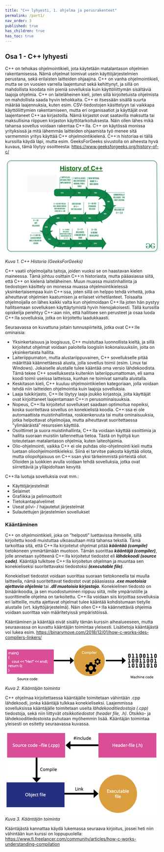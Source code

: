 ```yaml
---
title: "C++ lyhyesti, 1. ohjelma ja perusrakenteet"
permalink: /part1/
nav_order: 3
published: true
has_children: true
has_toc: true
---
```


## Osa 1 - C++ lyhyesti

C++ on tehokas ohjelmointikieli, jota käytetään matalantason ohjelmien rakentamisessa. Nämä ohjelmat toimivat usein käyttöjärjestelmien perustana, sekä erilaisten laitteiden ohjaajina. C++ on vanha ohjelmointikieli, mutta se on vuosien varrella laajentunut sekä kehittynyt, ja sillä on mahdollista koodata niin pieniä sovelluksia kuin käyttöliittymän sisältäviä laajoja ohjelmia. C++ on laiteläheinen kieli, joten sillä kirjoitetuista ohjelmista on mahdollista saada hyvin tehokkaita. C++ ei itsessään sisällä suurta määrää laajennuksia, kuten esim. CSV-tiedostojen käsittelyyn tai vaikkapa käyttöliittymien rakentamiseen, mutta eri organisaatiot ja käyttäjät ovat laajentaneet C++:aa kirjastoilla. Nämä kirjastot ovat saatavilla maksutta tai maksullisina riippuen kirjaston käyttötarkoituksesta. Näin ollen lähes mikä tahansa sovellus voidaan rakentaa C++:lla. C++ on käytössä monissa yrityksissä ja mitä lähemmäs laitteiden ohjaamista työ menee sitä varmemmin yritys käyttää C++ ohjelmointikielenä. C++:n historiaa ei tällä kurssilla käydä läpi, mutta esim. GeeksForGeeks sivustolla on aiheesta hyvä
kuvaus, tämä löytyy osoitteesta: https://www.geeksforgeeks.org/history-of-c/


![C++ historia](assets/images/History-of-C.jpg)

_Kuva 1. C++ Historia (GeeksForGeeks)_

C++ vaatii ohjelmoijalta taitoja, joiden vuoksi se on haastavan kielen maineessa. Tämä johtuu osittain C++:n historiasta, mutta pääasiassa siitä, että C++ on kielenä laiteläheinen. Muun muassa muistinhallinta ja tiedostojen käsittely on monessa muassa ohjelmointikielessä yksinkertaisempaa kuin C++:ssa, joten sillä on helppo tehdä virheitä, jotka aiheuttavat ohjelmien kaatumisen ja erilaiset virhetilanteet. Toisaalta ohjelmoijalla on lähes kaikki valta kun ohjelmoidaan C++:lla joten hän
pystyy hallitsemaan sovelluksen käyttäytymistä hyvin hienojakoisesti. Tällä kurssilla opiskelija perehtyy C++:aan niin, että hallitsee sen perusteet ja osaa luoda C++:lla sovelluksia, jotka on kirjoitettu laadukkaasti. 

Seuraavassa on kuvattuna joitain tunnuspiirteitä, jotka ovat C++:lle ominaisia:
- Yksinkertaisuus ja loogisuus, C++ muistuttaa luonnollista kieltä, ja sillä kirjoitetut ohjelmat voidaan paloitella loogisiin kokonaisuuksiin, joita on yksinkertaista hallita.
- Laiteriippumaton, mutta alustariippuvainen, C++ sovellukselle pitää määrittää
käännettäessä alusta, jolla sovellus toimii (esim. Linux tai Windows). Jokaiselle alustalle tulee kääntää oma versio lähdekoodista. Tämä tekee C++ sovelluksesta kuitenkin laiteriippumattoman, eli sama koodi toimii useissa laitteissa, kunhan ne toimivat samalla alustalla.
- Keskitason kieli, C++ kuuluu ohjelmointikielien kategoriaan, jolla voidaan tehdä niin laitteiden ohjelmointia kuin laajoja sovelluksia.
- Laaja tukikirjasto, C++:lle löytyy laaja joukko kirjastoja, joita käyttäjät ovat kirjoittaneet laajentamaan C++:n perusominaisuuksia.
- Nopeus, C++:lla kirjoitetut sovellukset saadaan optimoitua nopeiksi, koska suoritettava sovellus on konekielistä koodia. C++:ssa ei ole automaattista muistinhallintaa, roskienkeruuta tai muita ominaisuuksia, jotka helpottavat ohjelmoijaa, mutta aiheuttavat suoritettaessa ”ylimääräistä” resurssien käyttöä.
- Osoittimet ja suora muistinhallinta, C++:lla voidaan käyttää osoittimia ja hallita suoraan muistiin tallennettua tietoa. Tästä on hyötyä kun toteutetaan matalantason ohjelmia, kuten laiteohjaimia.
- Olio-ohjelmointi, vaikka C++ ei ole puhdas olio-ohjelmointi kieli mutta luetaan olioohjelmointikieleksi. Siinä ei tarvitse pakosta käyttää oliota, mutta oliopohjaisuus on C++:ssan yksi tärkeimmistä piirteistä oliot. Olioiden ja luokkien avulla voidaan tehdä sovelluksia, jotka ovat siirrettäviä ja ylläpidoltaan kevyitä

C++:lla luotuja sovelluksia ovat mm.:
- Käyttöjärjestelmät
- Selaimet
- Grafiikka ja pelimoottorit
- Tietokantapalvelimet
- Useat pilvi- / hajautetut järjestelmät
- Sulautettujen järjestelmien sovellukset

### Kääntäminen 

C++ on ohjelmointikieli, joka on ”helposti” luettavissa ihmiselle, sillä kirjoitettu koodi muistuttaa ulkoasultaan mitä tahansa tekstiä. Tämä tarkoittaa sitä, että C++:lla kirjoitetut ohjelmat pitää **_kääntää (compile)_** tietokoneen ymmärtämään muotoon. Tämän suorittaa _**kääntäjä (compiler)**_, jolle annetaan syötteenä C++:lla kirjoitetut tiedostot eli _**lähdekoodi (source code)**_. Kääntäjä tulkitsee C++:lla kirjoitetun ohjelman ja muuntaa sen konekieliseksi suoritettavaksi tiedostoksi _**(executable file)**_. 

Konekieliset tiedostot voidaan suorittaa suoraan tietokoneella tai muulla laitteella, nämä suoritettavat tiedostot ovat pääasiassa _**.exe muotoisia ajettavia ohjelmia**_ tai _**.dll muotoisia kirjastoja.**_ 
Konekielinen tiedosto on binäärikoodia, ja sen muodostuminen riippuu siitä, mille ympäristölle ja suorittimelle ohjelma on tarkoitettu. C++:lla voidaan siis kirjoittaa sovelluksia eri laitteille, mutta ajettavat ohjelmat tulee kääntää kohdistumaan tietylle alustalle (vrt. käyttöjärjestelmä). Näin ollen C++:lla käännettäviä ohjelmia voidaan suorittaa vain määritetyissä ympäristöissä.

Kääntäminen ja kääntäjä eivät sisälly tämän kurssin aihealueeseen, mutta seuraavassa on kuvattu kääntäjän toimintaa yleisesti. Lisätietoja kääntäjästä voi lukea esim.
https://binarymove.com/2018/12/01/how-c-works-ides-compilers-linkers/

![](/assets/images/compiler.png)
_Kuva 2. Kääntäjän toiminta_

C++ ohjelmaa kirjoitettaessa kääntäjälle toimitetaan vähintään .cpp lähdekoodi, jonka kääntäjä tulkkaa konekieliseksi. Laajemmissa sovelluksissa kääntäjälle toimitetaan useita _lähdekooditiedostoja (.cpp)_ tiedostoja, sekä niin liittyvät _otsikkotiedostot (header file, .h)_. Otsikko- ja lähdekooditiedostoista puhutaan myöhemmin lisää. Kääntäjän toimintaa yleisesti on esitetty seuraavassa kuvassa.


![](/assets/images/compiler2.png)
_Kuva 3. Kääntäjän toiminta_

Kääntäjästä kannattaa käydä lukemassa seuraava kirjoitus, jossei heti niin vähintään kun kurssi on loppupuolella:
https://www.fi.freelancer.com/community/articles/how-c-works-understanding-compilation


